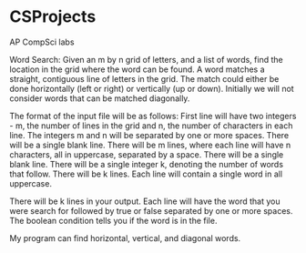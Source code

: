 # CSProjects
AP CompSci labs

Word Search:
Given an m by n grid of letters, and a list of words, find the location in the grid where the word can be found. A word matches a straight, contiguous line of letters in the grid. The match could either be done horizontally (left or right) or vertically (up or down). Initially we will not consider words that can be matched diagonally.

The format of the input file will be as follows:
First line will have two integers - m, the number of lines in the grid and n, the number of characters in each line. The integers m and n will be separated by one or more spaces.
There will be a single blank line.
There will be m lines, where each line will have n characters, all in uppercase, separated by a space.
There will be a single blank line.
There will be a single integer k, denoting the number of words that follow.
There will be k lines. Each line will contain a single word in all uppercase.

There will be k lines in your output. Each line will have the word that you were search for followed by true or false separated by one or more spaces. The boolean condition tells you if the word is in the file.

My program can find horizontal, vertical, and diagonal words.
